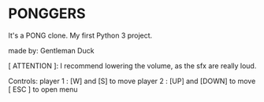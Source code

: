 # PONGGERS
It's a PONG clone. My first Python 3 project.

made by:
	Gentleman Duck

[  ATTENTION  ]:
	I recommend lowering the volume, as the sfx are really loud.

Controls:
	player 1 : [W] and [S] to move 
	player 2 : [UP] and [DOWN] to move
  [ ESC ] to open menu
